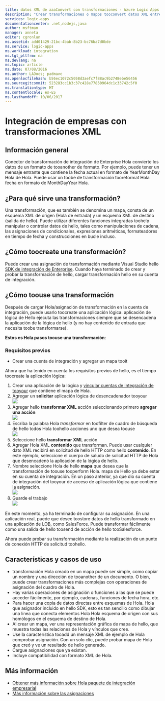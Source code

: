 ```yaml
---
title: datos XML de aaaConvert con transformaciones - Azure Logic Apps | Documentos de Microsoft
description: "Crear transformaciones o mapps tooconvert datos XML entre los formatos de las aplicaciones lógicas mediante el uso de hello SDK de integración de Enterprise"
services: logic-apps
documentationcenter: .net,nodejs,java
author: msftman
manager: anneta
editor: cgronlun
ms.assetid: add01429-21bc-4bab-8b23-bc76ba7d0bde
ms.service: logic-apps
ms.workload: integration
ms.tgt_pltfrm: na
ms.devlang: na
ms.topic: article
ms.date: 07/08/2016
ms.author: LADocs; padmavc
ms.openlocfilehash: b56ec1072c5058d3aefc7f88ac9b2748ebe56456
ms.sourcegitcommit: 523283cc1b3c37c428e77850964dc1c33742c5f0
ms.translationtype: MT
ms.contentlocale: es-ES
ms.lasthandoff: 10/06/2017
---
```

# <a name="enterprise-integration-with-xml-transforms"></a>Integración de empresas con transformaciones XML
## <a name="overview"></a>Información general
Conector de transformación de integración de Enterprise Hola convierte los datos de un formato de tooanother de formato. Por ejemplo, puede tener un mensaje entrante que contiene la fecha actual en formato de YearMonthDay Hola de Hola. Puede usar un toobe de transformación tooreformat Hola fecha en formato de MonthDayYear Hola.

## <a name="what-does-a-transform-do"></a>¿Para qué sirve una transformación?
Una transformación, que es también se denomina un mapa, consta de un esquema XML de origen (Hola de entrada) y un esquema XML de destino (salida de hello). Puede utilizar diferentes funciones integradas toohelp manipular o controlar datos de hello, tales como manipulaciones de cadena, las asignaciones de condicionales, expresiones aritméticas, formateadores en tiempo de fecha y construcciones en bucle incluso.

## <a name="how-toocreate-a-transform"></a>¿Cómo toocreate una transformación?
Puede crear una asignación de transformación mediante Visual Studio hello [SDK de integración de Enterprise](https://aka.ms/vsmapsandschemas). Cuando haya terminado de crear y probar la transformación de hello, cargar transformación hello en su cuenta de integración. 

## <a name="how-toouse-a-transform"></a>¿Cómo toouse una transformación
Después de cargar Hola/asignación de transformación en la cuenta de integración, puede usarlo toocreate una aplicación lógica. aplicación de lógica de Hello ejecuta las transformaciones siempre que se desencadena la aplicación de la lógica de hello (y no hay contenido de entrada que necesita toobe transformarse).

**Estos es Hola pasos toouse una transformación**:

### <a name="prerequisites"></a>Requisitos previos

* Crear una cuenta de integración y agregar un mapa tooit  

Ahora que ha tenido en cuenta los requisitos previos de hello, es el tiempo toocreate la aplicación lógica:  

1. Crear una aplicación de la lógica y [vincular cuentas de integración de tooyour](../logic-apps/logic-apps-enterprise-integration-accounts.md "Obtenga información acerca de una aplicación de la lógica de la cuenta tooa integración toolink") que contiene el mapa de Hola.
2. Agregar un **solicitar** aplicación lógica de desencadenador tooyour  
   ![](./media/logic-apps-enterprise-integration-transforms/transform-1.png)    
3. Agregar hello **transformar XML** acción seleccionando primero **agregar una acción**   
   ![](./media/logic-apps-enterprise-integration-transforms/transform-2.png)   
4. Escriba la palabra Hola *transformar* en toofilter de cuadro de búsqueda de hello todos Hola toohello acciones uno que desea toouse  
   ![](./media/logic-apps-enterprise-integration-transforms/transform-3.png)  
5. Seleccione hello **transformar XML** acción   
6. Agregar Hola XML **contenido** que transforman. Puede usar cualquier dato XML recibirá en solicitud de hello HTTP como hello **contenido**. En este ejemplo, seleccione el cuerpo de saludo de solicitud HTTP de Hola que desencadenó la aplicación de la lógica de hello.
7. Nombre seleccione Hola de hello **mapa** que desea que la transformación de toouse tooperform Hola. mapa de Hello ya debe estar en su cuenta de integración. En un paso anterior, ya que dio su cuenta de integración del tooyour de acceso de aplicación lógica que contiene la asignación.      
   ![](./media/logic-apps-enterprise-integration-transforms/transform-4.png) 
8. Guarde el trabajo  
    ![](./media/logic-apps-enterprise-integration-transforms/transform-5.png) 

En este momento, ya ha terminado de configurar su asignación. En una aplicación real, puede que desee toostore datos de hello transformado en una aplicación de LOB, como SalesForce. Puede transformar fácilmente como una salida de hello toosend de acción de hello tooSalesforce. 

Ahora puede probar su transformación mediante la realización de un punto de conexión HTTP de solicitud toohello.  

## <a name="features-and-use-cases"></a>Características y casos de uso
* transformación Hola creado en un mapa puede ser simple, como copiar un nombre y una dirección de tooanother de un documento. O bien, puede crear transformaciones más complejas con operaciones de asignación del cuadro de Hola.  
* Hay varias operaciones de asignación o funciones a las que se puede acceder fácilmente, por ejemplo, cadenas, funciones de fecha hora, etc.  
* Para hacer una copia de datos directas entre esquemas de Hola. Hola que asignador incluido en hello SDK, esto es tan sencillo como dibujar una línea que conecta elementos Hola Hola esquema de origen con sus homólogos en el esquema de destino de Hola.  
* Al crear un mapa, ver una representación gráfica de mapa de hello, que muestra todas las relaciones de Hola y vínculos que cree.
* Use la característica tooadd un mensaje XML de ejemplo de Hola comprobar asignación. Con un solo clic, puede probar mapa de Hola que creó y ve un resultado de hello generado.  
* Cargue asignaciones que ya existan.  
* Incluye compatibilidad con formato XML de Hola.

## <a name="learn-more"></a>Más información
* [Obtener más información sobre Hola paquete de integración empresarial](../logic-apps/logic-apps-enterprise-integration-overview.md "Obtenga más información sobre el paquete de integración empresarial")  
* [Más información sobre las asignaciones](../logic-apps/logic-apps-enterprise-integration-maps.md "Información sobre las asignaciones de Enterprise Integration")  


